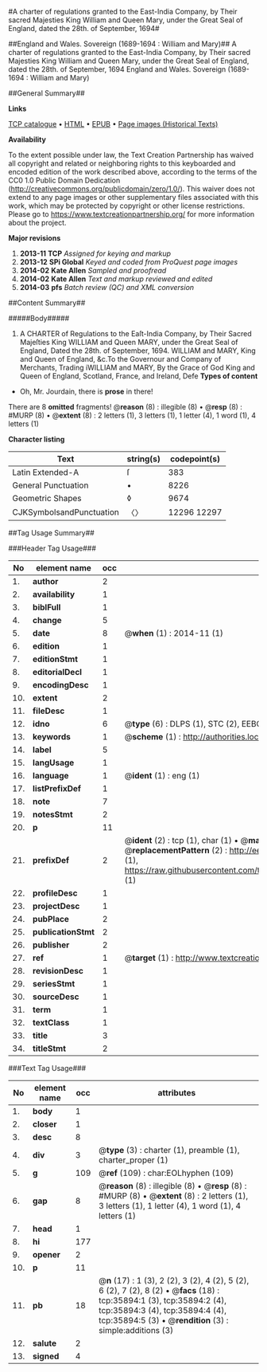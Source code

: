 #A charter of regulations granted to the East-India Company, by Their sacred Majesties King William and Queen Mary, under the Great Seal of England, dated the 28th. of September, 1694#

##England and Wales. Sovereign (1689-1694 : William and Mary)##
A charter of regulations granted to the East-India Company, by Their sacred Majesties King William and Queen Mary, under the Great Seal of England, dated the 28th. of September, 1694
England and Wales. Sovereign (1689-1694 : William and Mary)

##General Summary##

**Links**

[TCP catalogue](http://www.ota.ox.ac.uk/tcp/)  • 
[HTML](http://tei.it.ox.ac.uk/tcp/Texts-HTML/free/A66/A66231.html)  • 
[EPUB](http://tei.it.ox.ac.uk/tcp/Texts-EPUB/free/A66/A66231.epub) • 
[Page images (Historical Texts)](https://historicaltexts.jisc.ac.uk/eebo-99831431e)

**Availability**

To the extent possible under law, the Text Creation Partnership has waived all copyright and related or neighboring rights to this keyboarded and encoded edition of the work described above, according to the terms of the CC0 1.0 Public Domain Dedication (http://creativecommons.org/publicdomain/zero/1.0/). This waiver does not extend to any page images or other supplementary files associated with this work, which may be protected by copyright or other license restrictions. Please go to https://www.textcreationpartnership.org/ for more information about the project.

**Major revisions**

1. __2013-11__ __TCP__ *Assigned for keying and markup*
1. __2013-12__ __SPi Global__ *Keyed and coded from ProQuest page images*
1. __2014-02__ __Kate Allen__ *Sampled and proofread*
1. __2014-02__ __Kate Allen__ *Text and markup reviewed and edited*
1. __2014-03__ __pfs__ *Batch review (QC) and XML conversion*

##Content Summary##

#####Body#####

1. A CHARTER of Regulations to the Eaſt-India Company, by Their Sacred Majeſties King WILLIAM and Queen MARY, under the Great Seal of England, Dated the 28th. of September, 1694.
WILLIAM and MARY, King and Queen of England, &c.To the Governour and Company of Merchants, Trading iWILLIAM and MARY, By the Grace of God King and Queen of England, Scotland, France, and Ireland, Defe
**Types of content**

  * Oh, Mr. Jourdain, there is **prose** in there!

There are 8 **omitted** fragments! 
 @__reason__ (8) : illegible (8)  •  @__resp__ (8) : #MURP (8)  •  @__extent__ (8) : 2 letters (1), 3 letters (1), 1 letter (4), 1 word (1), 4 letters (1)

**Character listing**


|Text|string(s)|codepoint(s)|
|---|---|---|
|Latin Extended-A|ſ|383|
|General Punctuation|•|8226|
|Geometric Shapes|◊|9674|
|CJKSymbolsandPunctuation|〈〉|12296 12297|

##Tag Usage Summary##

###Header Tag Usage###

|No|element name|occ|attributes|
|---|---|---|---|
|1.|__author__|2||
|2.|__availability__|1||
|3.|__biblFull__|1||
|4.|__change__|5||
|5.|__date__|8| @__when__ (1) : 2014-11 (1)|
|6.|__edition__|1||
|7.|__editionStmt__|1||
|8.|__editorialDecl__|1||
|9.|__encodingDesc__|1||
|10.|__extent__|2||
|11.|__fileDesc__|1||
|12.|__idno__|6| @__type__ (6) : DLPS (1), STC (2), EEBO-CITATION (1), PROQUEST (1), VID (1)|
|13.|__keywords__|1| @__scheme__ (1) : http://authorities.loc.gov/ (1)|
|14.|__label__|5||
|15.|__langUsage__|1||
|16.|__language__|1| @__ident__ (1) : eng (1)|
|17.|__listPrefixDef__|1||
|18.|__note__|7||
|19.|__notesStmt__|2||
|20.|__p__|11||
|21.|__prefixDef__|2| @__ident__ (2) : tcp (1), char (1)  •  @__matchPattern__ (2) : ([0-9\-]+):([0-9IVX]+) (1), (.+) (1)  •  @__replacementPattern__ (2) : http://eebo.chadwyck.com/downloadtiff?vid=$1&page=$2 (1), https://raw.githubusercontent.com/textcreationpartnership/Texts/master/tcpchars.xml#$1 (1)|
|22.|__profileDesc__|1||
|23.|__projectDesc__|1||
|24.|__pubPlace__|2||
|25.|__publicationStmt__|2||
|26.|__publisher__|2||
|27.|__ref__|1| @__target__ (1) : http://www.textcreationpartnership.org/docs/. (1)|
|28.|__revisionDesc__|1||
|29.|__seriesStmt__|1||
|30.|__sourceDesc__|1||
|31.|__term__|1||
|32.|__textClass__|1||
|33.|__title__|3||
|34.|__titleStmt__|2||


###Text Tag Usage###

|No|element name|occ|attributes|
|---|---|---|---|
|1.|__body__|1||
|2.|__closer__|1||
|3.|__desc__|8||
|4.|__div__|3| @__type__ (3) : charter (1), preamble (1), charter_proper (1)|
|5.|__g__|109| @__ref__ (109) : char:EOLhyphen (109)|
|6.|__gap__|8| @__reason__ (8) : illegible (8)  •  @__resp__ (8) : #MURP (8)  •  @__extent__ (8) : 2 letters (1), 3 letters (1), 1 letter (4), 1 word (1), 4 letters (1)|
|7.|__head__|1||
|8.|__hi__|177||
|9.|__opener__|2||
|10.|__p__|11||
|11.|__pb__|18| @__n__ (17) : 1 (3), 2 (2), 3 (2), 4 (2), 5 (2), 6 (2), 7 (2), 8 (2)  •  @__facs__ (18) : tcp:35894:1 (3), tcp:35894:2 (4), tcp:35894:3 (4), tcp:35894:4 (4), tcp:35894:5 (3)  •  @__rendition__ (3) : simple:additions (3)|
|12.|__salute__|2||
|13.|__signed__|4||
